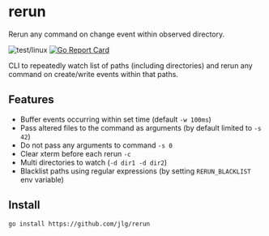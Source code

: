 rerun
=====

Rerun any command on change event within observed directory.

![test/linux](https://github.com/jlg/rerun/actions/workflows/go.yml/badge.svg) [![Go Report Card](https://goreportcard.com/badge/github.com/jlg/rerun)](https://goreportcard.com/report/github.com/jlg/rerun)

CLI to repeatedly watch list of paths (including directories) and rerun any command on create/write events within that paths.

Features
--------
- Buffer events occurring within set time (default `-w 100ms`)
- Pass altered files to the command as arguments (by default limited to `-s 42`)
- Do not pass any arguments to command `-s 0`
- Clear xterm before each rerun `-c`
- Multi directories to watch (`-d dir1 -d dir2`)
- Blacklist paths using regular expressions (by  setting `RERUN_BLACKLIST` env variable)

Install
-------
```sh
go install https://github.com/jlg/rerun
```

